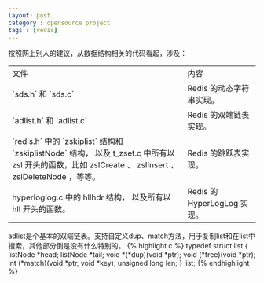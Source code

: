 ```yaml
---
layout: post
category : opensource project
tags : [redis]
---
```

按照网上别人的建议，从数据结构相关的代码看起，涉及：
<div class="row">
    <div class="span4">
        <table>
	  <tr>
	    <td>文件</td>
	    <td>内容</td>
	  </tr>
	  <tr>
	    <td>`sds.h` 和 `sds.c`</td>
	    <td>Redis 的动态字符串实现。</td>
	  </tr>
	  <tr>
	    <td>`adlist.h` 和 `adlist.c` </td>
	    <td>Redis 的双端链表实现。</td>
	  </tr>
	  <tr>
	    <td>`redis.h` 中的 `zskiplist` 结构和 `zskiplistNode` 结构， 以及 t_zset.c 中所有以 zsl 开头的函数，比如 zslCreate 、 zslInsert 、 zslDeleteNode ，等等。 </td>
	    <td>Redis 的跳跃表实现。</td>
	  </tr>
	  <tr>
	    <td>hyperloglog.c 中的 hllhdr 结构， 以及所有以 hll 开头的函数。 </td>
	    <td> Redis 的 HyperLogLog 实现。</td>
	  </tr>
	</table>
    </div> 
</div>

adlist是个基本的双端链表。支持自定义dup、match方法，用于复制list和在list中搜索，其他部分倒是没有什么特别的。
{% highlight c %}
typedef struct list {
    listNode *head;
    listNode *tail;
    void *(*dup)(void *ptr);
    void (*free)(void *ptr);
    int (*match)(void *ptr, void *key);
    unsigned long len;
} list;
{% endhighlight %}
